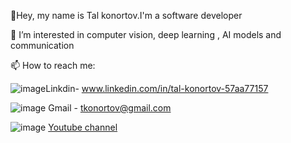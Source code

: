  👋Hey, my name is Tal konortov.I'm a software developer
 
 👀 I’m interested in computer vision, deep learning , AI models and communication
 
 📫 How to reach me:
 
 ![image](https://user-images.githubusercontent.com/67896736/155846401-8dbbd64a-5a11-44b6-93ef-3eb34f1c22db.png)Linkdin- www.linkedin.com/in/tal-konortov-57aa77157
    
 ![image](https://user-images.githubusercontent.com/67896736/155846583-bf82ea9d-0936-4bc5-9189-72e688031862.png)
Gmail - tkonortov@gmail.com

 ![image](https://user-images.githubusercontent.com/67896736/155846426-00ecd086-cb65-4e04-ba3b-a9dcbddbab3c.png)
[Youtube channel](https://youtube.com/channel/UCV3s2Rs3nAao-BjxNZaCWfQ)
    
